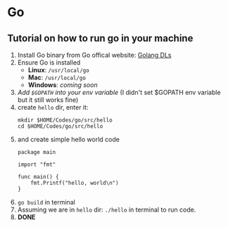# Go

## Tutorial on how to run go in your machine
1. Install Go binary from Go offical website: [Golang DLs](https://golang.org/dl/)
2. Ensure Go is installed
    * **Linux**: `/usr/local/go`
    * **Mac**: `/usr/local/go`
    * **Windows**: *coming soon*
3. *Add `$GOPATH` into your env variable* (I didn't set $GOPATH env variable but it still works fine)
4. create `hello` dir, enter it:
    ```
    mkdir $HOME/Codes/go/src/hello
    cd $HOME/Codes/go/src/hello
    ```
5. and create simple hello world code
    ```
    package main

    import "fmt"

    func main() {
        fmt.Printf("hello, world\n")
    }
    ```
6. `go build` in terminal
7. Assuming we are in `hello` dir: `./hello` in terminal to run code.
8. **DONE**